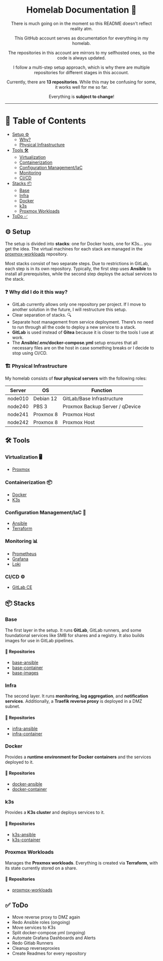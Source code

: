 <div align="center">

# Homelab Documentation 🚀

There is much going on in the moment so this README doesn't reflect reality atm.





This GitHub account serves as documentation for everything in my homelab.

The repositories in this account are mirrors to my selfhosted ones, so the code is always updated.

I follow a multi-step setup approach, which is why there are multiple repositories for different stages in this account.

Currently, there are **13 repositories**. While this may be confusing for some, it works well for me so far.

Everything is **subject to change**!

</div>

---

# 📖 Table of Contents
- [Setup ⚙️](#setup)
  - [Why?](#why-did-i-do-it-this-way)
  - [Physical Infrastructure](#physical-infrastructure)
- [Tools 🛠](#tools)
  - [Virtualization](#virtualization)
  - [Containerization](#containerization)
  - [Configuration Management/IaC](#configuration-managementiac)
  - [Monitoring](#monitoring)
  - [CI/CD](#cicd)
- [Stacks 📦](#stacks)
  - [Base](#base)
  - [Infra](#infra)
  - [Docker](#docker)
  - [k3s](#k3s)
  - [Proxmox Workloads](#proxmox-workloads)
- [ToDo ✅](#todo)

## ⚙️ Setup

The setup is divided into **stacks**: one for Docker hosts, one for K3s… you get the idea. The virtual machines for each stack are managed in the [proxmox-workloads](https://github.com/InvalidIdentifier/proxmox-workloads) repository.

Most stacks consist of two separate steps. Due to restrictions in GitLab, each step is in its own repository. Typically, the first step uses **Ansible** to install all prerequisites, while the second step deploys the actual services to the stack.

### ❓ Why did I do it this way?
- GitLab currently allows only one repository per project. If I move to another solution in the future, I will restructure this setup.
- Clear separation of stacks. 🔍
- Separate host management from service deployment. There’s no need to run through all the code to deploy a new service to a stack.
- **GitLab** is used instead of **Gitea** because it is closer to the tools I use at work.
- The **Ansible/.env/docker-compose.yml** setup ensures that all necessary files are on the host in case something breaks or I decide to stop using CI/CD.

### 🏗 Physical Infrastructure

My homelab consists of **four physical servers** with the following roles:

| Server  | OS         | Function                          |
|---------|-----------|----------------------------------|
| node010 | Debian 12 | GitLab/Base Infrastructure       |
| node240 | PBS 3     | Proxmox Backup Server / qDevice |
| node241 | Proxmox 8 | Proxmox Host                     |
| node242 | Proxmox 8 | Proxmox Host                     |

## 🛠 Tools

### Virtualization 🖥
- [Proxmox](https://www.proxmox.com/en/proxmox-virtual-environment)

### Containerization 📦
- [Docker](https://www.docker.com/)
- [K3s](https://k3s.io/)

### Configuration Management/IaC 🔧
- [Ansible](https://github.com/ansible/ansible)
- [Terraform](https://www.terraform.io/)

### Monitoring 📊
- [Prometheus](https://prometheus.io/)
- [Grafana](https://grafana.com/)
- [Loki](https://grafana.com/oss/loki/)

### CI/CD ⚙️
- [GitLab CE](https://about.gitlab.com/)

## 📦 Stacks

### Base
The first layer in the setup. It runs **GitLab**, GitLab runners, and some foundational services like SMB for shares and a registry. It also builds images for use in GitLab pipelines.
#### 📂 Repositories
- [base-ansible](https://github.com/InvalidIdentifier/base-ansible) 
- [base-container](https://github.com/InvalidIdentifier/base-container) 
- [base-images](https://github.com/InvalidIdentifier/base-images)

### Infra
The second layer. It runs **monitoring, log aggregation**, and **notification services**. Additionally, a **Traefik reverse proxy** is deployed in a DMZ subnet.
#### 📂 Repositories
- [infra-ansible](https://github.com/InvalidIdentifier/infra-ansible) 
- [infra-container](https://github.com/InvalidIdentifier/infra-container) 

### Docker
Provides a **runtime environment for Docker containers** and the services deployed to it.
#### 📂 Repositories
- [docker-ansible](https://github.com/InvalidIdentifier/docker-ansible) 
- [docker-container](https://github.com/InvalidIdentifier/docker-container) 

### k3s
Provides a **K3s cluster** and deploys services to it.
#### 📂 Repositories
- [k3s-ansible](https://github.com/InvalidIdentifier/k3s-ansible) 
- [k3s-container](https://github.com/InvalidIdentifier/k3s-container) 

### Proxmox Workloads
Manages the **Proxmox workloads**. Everything is created via **Terraform**, with its state currently stored on a share.
#### 📂 Repositories
- [proxmox-workloads](https://github.com/InvalidIdentifier/proxmox-workloads)

## ✅ ToDo
- Move reverse proxy to DMZ again
- Redo Ansible roles (ongoing)
- Move services to K3s
- Split docker-compose.yml (ongoing)
- Automate Grafana Dashboards and Alerts
- Redo Gitlab Runners
- Cleanup reverseproxies
- Create Readmes for every repository
